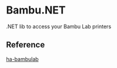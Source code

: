 # Bambu.NET
.NET lib to access your Bambu Lab printers

## Reference
[ha-bambulab](https://github.com/greghesp/ha-bambulab)